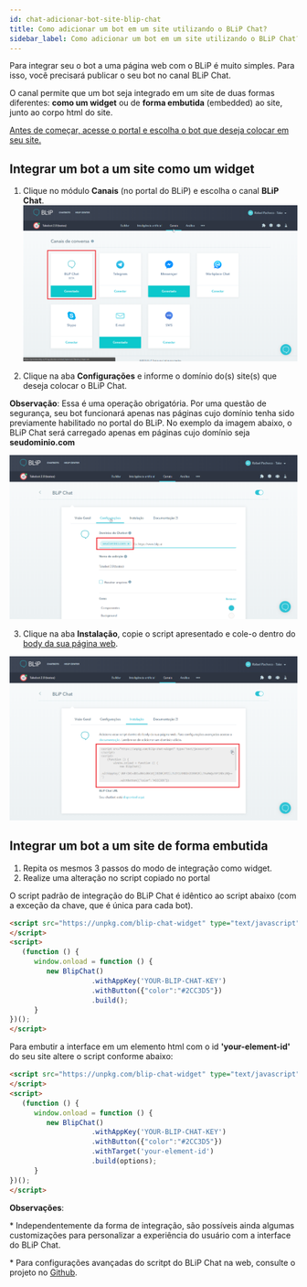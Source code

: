 ```yaml
---
id: chat-adicionar-bot-site-blip-chat
title: Como adicionar um bot em um site utilizando o BLiP Chat?
sidebar_label: Como adicionar um bot em um site utilizando o BLiP Chat?
---
```


Para integrar seu o bot a uma página web com o BLiP é muito simples. Para isso, você precisará publicar o seu bot no canal BLiP Chat.

O canal permite que um bot seja integrado em um site de duas formas diferentes: **como um widget** ou de **forma embutida** (embedded) ao site, junto ao corpo html do site.

<u>Antes de começar, acesse o [portal](https://portal.blip.ai/) e escolha o bot que deseja colocar em seu site.</u>

## Integrar um bot a um site como um widget

1. Clique no módulo **Canais** (no portal do BLiP) e escolha o canal **BLiP Chat**.
​
![Menu canais de conversa BLiP](../../assets/practice/blip-chat/chat-adicionar-bot-site-blip-chat-1.png)<br>

2. Clique na aba **Configurações** e informe o domínio do(s) site(s) que deseja colocar o BLiP Chat.

**Observação**: Essa é uma operação obrigatória. Por uma questão de segurança, seu bot funcionará apenas nas páginas cujo domínio tenha sido previamente habilitado no portal do BLiP. No exemplo da imagem abaixo, o BLiP Chat será carregado apenas em páginas cujo domínio seja **seudominio<span>.</span>com**

![configurações blip chat](../../assets/practice/blip-chat/chat-adicionar-bot-site-blip-chat-2.png)<br>

3. Clique na aba **Instalação**, copie o script apresentado e cole-o dentro do <u>body da sua página web</u>.

![instalação blip chat](../../assets/practice/blip-chat/chat-adicionar-bot-site-blip-chat-3.png)<br>

## Integrar um bot a um site de forma embutida

1. Repita os mesmos 3 passos do modo de integração como widget.  
2. Realize uma alteração no script copiado no portal  

O script padrão de integração do BLiP Chat é idêntico ao script abaixo (com a exceção da chave, que é única para cada bot).

```html
<script src="https://unpkg.com/blip-chat-widget" type="text/javascript">
</script>
<script>
   (function () {
      window.onload = function () {
         new BlipChat()
                    .withAppKey('YOUR-BLIP-CHAT-KEY')
                    .withButton({"color":"#2CC3D5"})
                    .build();
      }
})();
</script>
```

Para embutir a interface em um elemento html com o id **'your-element-id'** do seu site altere o script conforme abaixo:

```html
<script src="https://unpkg.com/blip-chat-widget" type="text/javascript">
</script>
<script>
   (function () {
      window.onload = function () {
         new BlipChat()
                    .withAppKey('YOUR-BLIP-CHAT-KEY')
                    .withButton({"color":"#2CC3D5"})
                    .withTarget('your-element-id')
                    .build(options);
      }
})();
</script>
```

**Observações**:

\* Independentemente da forma de integração, são possíveis ainda algumas customizações para personalizar a experiência do usuário com a interface do BLiP Chat.  

\* Para configurações avançadas do scritpt do BLiP Chat na web, consulte o projeto no [Github](https://github.com/takenet/blip-chat-widget).